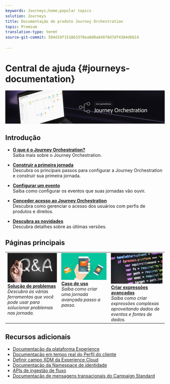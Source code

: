 ```yaml
---
keywords: Journeys;home;popular topics
solution: Journeys
title: Documentação do produto Journey Orchestration
topic: Premium
translation-type: tm+mt
source-git-commit: 504d19f151863378ea8d0a84978d7df4304d6614

---
```



# Central de ajuda {#journeys-documentation}

![](using/assets/do-not-localize/bannerjourney.png)

## Introdução

* **[O que é o Journey Orchestration?](using/about/about-journey-orchestration.md)**<br/>Saiba mais sobre o Journey Orchestration.

* **[Construir a primeira jornada](using/about/get-started.md)**<br/>Descubra os principais passos para configurar a Journey Orchestration e construir sua primeira jornada.

* **[Configurar um evento](using/event/about-events.md#section_tbk_5qt_pgb)**<br/>Saiba como configurar os eventos que suas jornadas vão ouvir.

* **[Conceder acesso ao Journey Orchestration](using/about/access-management.md)**<br/>Descubra como gerenciar o acesso dos usuários com perfis de produtos e direitos.

* **[Descubra as novidades](using/release-notes/release-notes.md)**<br/>Descubra detalhes sobre as últimas versões.

## Páginas principais

<table>
<tr>
    <td valign="top">
        <a href="using/about/troubleshooting.md">
       <img alt="Desenvolvedores" src="using/assets/do-not-localize/FAQ.png" />
       </a>
    <div>
    <a href="using/about/troubleshooting.md"><strong>Solução de problemas</strong></a>
    </div>
    <em>Descubra as várias ferramentas que você pode usar para solucionar problemas nas jornada.</em>
    <br>
  </td>
  <td valign="top">
    <a href="using/usecase/building-the-journey.md">
      <img alt="build" src="using/assets/do-not-localize/design.png"/>
    </a>
    <div>
    <a href="using/usecase/building-the-journey.md"><strong>Caso de uso</strong></a>
    </div>
    <em>Saiba como criar uma jornada avançada passo a passo.</em>
    <br>
  </td>
  <td valign="top">
    <a href="using/expression/expressionadvanced.md">
      <img alt="conditions" src="using/assets/do-not-localize/dev.png"/>
    </a>
    <div>
    <a href="using/expression/expressionadvanced.md"><strong>Criar expressões avançadas</strong></a>
    </div>
    <em>Saiba como criar expressões complexas aproveitando dados de eventos e fontes de dados. </em>
    <br>
  </td>
</tr>
</table>

## Recursos adicionais

* [Documentação da plataforma Experience](https://www.adobe.com/br/experience-platform/documentation-and-developer-resources.html)
* [Documentação em tempo real do Perfil do cliente](https://docs.adobe.com/content/help/en/experience-platform/profile/home.html)
* [Definir campo XDM da Experience Cloud](https://docs.adobe.com/content/help/en/experience-platform/xdm/home.html)
* [Documentação da Namespace de identidade](https://docs.adobe.com/content/help/en/experience-platform/identity/home.html)
* [APIs de ingestão de fluxo](https://docs.adobe.com/content/help/en/experience-platform/ingestion/streaming/overview.html)
* [Documentação de mensagens transacionais do Campaign Standard](https://docs.adobe.com/content/help/br/campaign-standard/using/communication-channels/transactional-messaging/about-transactional-messaging.html)
